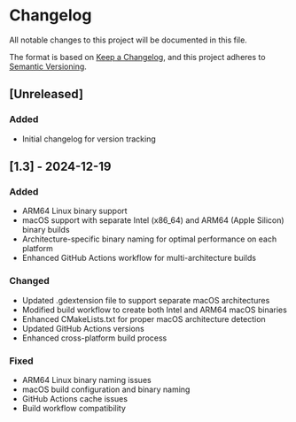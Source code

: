 # Changelog

All notable changes to this project will be documented in this file.

The format is based on [Keep a Changelog](https://keepachangelog.com/en/1.0.0/),
and this project adheres to [Semantic Versioning](https://semver.org/spec/v2.0.0.html).

## [Unreleased]

### Added
- Initial changelog for version tracking

## [1.3] - 2024-12-19

### Added
- ARM64 Linux binary support
- macOS support with separate Intel (x86_64) and ARM64 (Apple Silicon) binary builds
- Architecture-specific binary naming for optimal performance on each platform
- Enhanced GitHub Actions workflow for multi-architecture builds

### Changed
- Updated .gdextension file to support separate macOS architectures
- Modified build workflow to create both Intel and ARM64 macOS binaries
- Enhanced CMakeLists.txt for proper macOS architecture detection
- Updated GitHub Actions versions
- Enhanced cross-platform build process

### Fixed
- ARM64 Linux binary naming issues
- macOS build configuration and binary naming
- GitHub Actions cache issues
- Build workflow compatibility